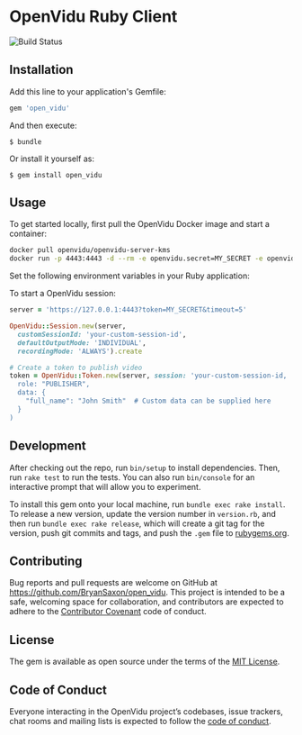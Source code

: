 # OpenVidu Ruby Client

![Build Status](https://travis-ci.org/BryanSaxon/openvidu-ruby-client.svg?branch=master)

## Installation

Add this line to your application's Gemfile:

```ruby
gem 'open_vidu'
```

And then execute:

    $ bundle

Or install it yourself as:

    $ gem install open_vidu

## Usage

To get started locally, first pull the OpenVidu Docker image and start a container:

```bash
docker pull openvidu/openvidu-server-kms
docker run -p 4443:4443 -d --rm -e openvidu.secret=MY_SECRET -e openvidu.recording.path=/recordings -e openvidu.recording=true -v /var/run/docker.sock:/var/run/docker.sock openvidu/openvidu-server-kms
```

Set the following environment variables in your Ruby application:

To start a OpenVidu session:

```ruby
server = 'https://127.0.0.1:4443?token=MY_SECRET&timeout=5'

OpenVidu::Session.new(server,
  customSessionId: 'your-custom-session-id',
  defaultOutputMode: 'INDIVIDUAL',
  recordingMode: 'ALWAYS').create

# Create a token to publish video
token = OpenVidu::Token.new(server, session: 'your-custom-session-id,
  role: "PUBLISHER",
  data: {
    "full_name": "John Smith"  # Custom data can be supplied here
  }
)

```

## Development

After checking out the repo, run `bin/setup` to install dependencies. Then, run `rake test` to run the tests. You can also run `bin/console` for an interactive prompt that will allow you to experiment.

To install this gem onto your local machine, run `bundle exec rake install`. To release a new version, update the version number in `version.rb`, and then run `bundle exec rake release`, which will create a git tag for the version, push git commits and tags, and push the `.gem` file to [rubygems.org](https://rubygems.org).

## Contributing

Bug reports and pull requests are welcome on GitHub at https://github.com/BryanSaxon/open_vidu. This project is intended to be a safe, welcoming space for collaboration, and contributors are expected to adhere to the [Contributor Covenant](http://contributor-covenant.org) code of conduct.

## License

The gem is available as open source under the terms of the [MIT License](https://opensource.org/licenses/MIT).

## Code of Conduct

Everyone interacting in the OpenVidu project’s codebases, issue trackers, chat rooms and mailing lists is expected to follow the [code of conduct](https://github.com/[USERNAME]/open_vidu/blob/master/CODE_OF_CONDUCT.md).
